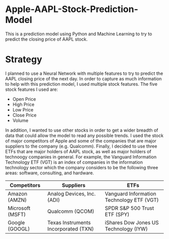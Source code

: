 # Apple-AAPL-Stock-Prediction-Model
This is a prediction model using Python and Machine Learning to try to predict the closing price of AAPL stock.

# Strategy
 I planned to use a Neural Network with multiple features to try to predict the AAPL closing price of the next day. In order to capture as much information to help with this prediction model, I used multiple stock features. The five stock features I used are:
* Open Price
* High Price
* Low Price
* Close Price
* Volume

 In addition, I wanted to use other stocks in order to get a wider breadth of data that could allow the model to read any possible trends. I used the stock of major competitors of Apple and some of the companies that are major suppliers to the company (e.g. Qualcomm). Finally, I decided to use three ETFs that are major holders of AAPL stock, as well as major holders of technoogy companies in general. For example, the Vanguard Information Technology ETF (VGT) is an index of companies in the information technology sector which the company considers to be the following three areas: software, consulting, and hardware.

Competitors | Suppliers  | ETFs
------------- | ------------- | -------------
Amazon (AMZN)  | Analog Devices, Inc. (ADI) | Vanguard Information Technology ETF (VGT)
Microsoft (MSFT)  | Qualcomm (QCOM) | SPDR S&P 500 Trust ETF (SPY)
Google (GOOGL)  | Texas Instruments Incorporated (TXN) |  iShares Dow Jones US Technology (IYW)
